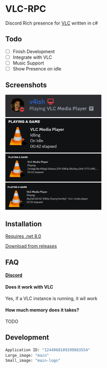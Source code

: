 # VLC-RPC
Discord Rich presence for [VLC](https://www.videolan.org/vlc/) written in c#


## Todo
- [ ] Finish Development
- [ ] Integrate with VLC
- [ ] Music Support
- [ ] Show Presence on idle

## Screenshots

<img src="https://github.com/v4ish/RPC/blob/main/Screenshots/vlc.png" alt="logo" width="300"/>
<img src="https://github.com/v4ish/RPC/blob/main/Screenshots/vlc1.png" alt="logo" width="300"/>
<img src="https://github.com/v4ish/RPC/blob/main/Screenshots/vlc2.png" alt="logo" width="300"/>
<img src="https://github.com/v4ish/RPC/blob/main/Screenshots/vlc3.png" alt="logo" width="300"/>

## Installation

[Requires .net 8.0](https://dotnet.microsoft.com/en-us/download/dotnet/8.0)

[Download from releases](https://github.com/v4ish/Spicetify-RPC/releases/latest)

## FAQ


#### [Discord](https://r.dsc.gg/v4ish)

#### Does it work with VLC

Yes, if a VLC instance is running, it wil work

#### How much memory does it takes?

TODO

## Development
``` bash
Application ID: "1244968109299863554"
Large_image: "main"
Small_image: "main-logo"
```
